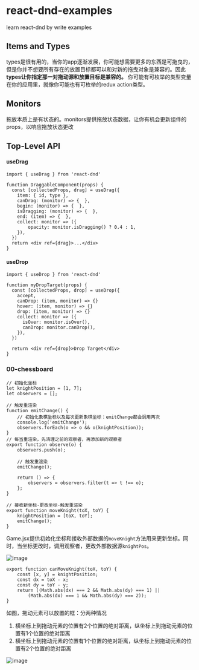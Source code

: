# react-dnd-examples
learn react-dnd by write examples

## Items and Types
types是很有用的，当你的app逐渐发展，你可能想需要更多的东西是可拖曳的，但是你并不想要所有存在的放置目标都可以和对新的拖曳对象是兼容的。因此**types让你指定那一对拖动源和放置目标是兼容的。** 你可能有可枚举的类型变量在你的应用里，就像你可能也有可枚举的redux action类型。

## Monitors
拖放本质上是有状态的。monitors提供拖放状态数据，让你有机会更新组件的props，以响应拖放状态更改

## Top-Level API

#### useDrag

```
import { useDrag } from 'react-dnd'

function DraggableComponent(props) {
  const [collectedProps, drag] = useDrag({
    item: { id, type },
    canDrag: (monitor) => {  },
    begin: (monitor) => {  },
    isDragging: (monitor) => {  },
    end: (item) => {  },
    collect: monitor => ({
        opacity: monitor.isDragging() ? 0.4 : 1,
    }),
  })
  return <div ref={drag}>...</div>
}
```
#### useDrop

```
import { useDrop } from 'react-dnd'

function myDropTarget(props) {
  const [collectedProps, drop] = useDrop({
    accept,
    canDrop: (item, monitor) => {}
    hover: (item, monitor) => {}
    drop: (item, monitor) => {}
    collect: monitor => ({
      isOver: monitor.isOver(),
      canDrop: monitor.canDrop(),
    }),
  })

  return <div ref={drop}>Drop Target</div>
}
```



### 00-chessboard
```
// 初始化坐标
let knightPosition = [1, 7];
let observers = [];

// 触发重渲染
function emitChange() {
    // 初始化象棋坐标以及每次更新象棋坐标：emitChange都会调用两次
    console.log('emitChange'); 
    observers.forEach(o => o && o(knightPosition));
}
// 每当重渲染，先清理之前的观察者，再添加新的观察者
export function observe(o) {
    observers.push(o);

    // 触发重渲染
    emitChange();
    
    return () => {
        observers = observers.filter(t => t !== o);
    };
}

// 接收新坐标-更改坐标-触发重渲染
export function moveKnight(toX, toY) {
    knightPosition = [toX, toY];
    emitChange();
}
```
Game.jsx提供初始化坐标和接收外部数据的`moveKnight`方法用来更新坐标。同时，当坐标更改时，调用观察者，更改外部数据源`knightPos`。

![image](https://user-images.githubusercontent.com/12481194/59825382-7a574e00-9366-11e9-9c1e-22cbf70d2992.png)

```
export function canMoveKnight(toX, toY) {
    const [x, y] = knightPosition;
    const dx = toX - x;
    const dy = toY - y;
    return ((Math.abs(dx) === 2 && Math.abs(dy) === 1) ||
        (Math.abs(dx) === 1 && Math.abs(dy) === 2));
}
```
如图，拖动元素可以放置的框：分两种情况

1. 横坐标上到拖动元素的位置有2个位置的绝对距离，纵坐标上到拖动元素的位置有1个位置的绝对距离
2. 横坐标上到拖动元素的位置有1个位置的绝对距离，纵坐标上到拖动元素的位置有2个位置的绝对距离

![image](https://user-images.githubusercontent.com/12481194/59816201-cc3faa00-934d-11e9-942a-3e359f64f5fb.png)
